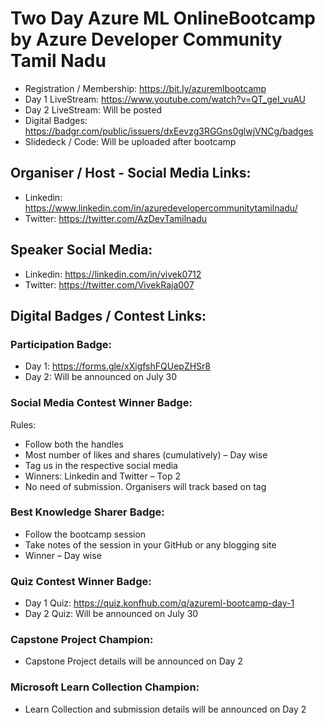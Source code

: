 # Two Day Azure ML OnlineBootcamp by Azure Developer Community Tamil Nadu

- Registration / Membership: https://bit.ly/azuremlbootcamp
- Day 1 LiveStream: https://www.youtube.com/watch?v=QT_geI_vuAU
- Day 2 LiveStream: Will be posted
- Digital Badges: https://badgr.com/public/issuers/dxEevzg3RGGns0glwjVNCg/badges
- Slidedeck / Code: Will be uploaded after bootcamp

## Organiser / Host - Social Media Links:

- Linkedin: https://www.linkedin.com/in/azuredevelopercommunitytamilnadu/
- Twitter: https://twitter.com/AzDevTamilnadu

## Speaker Social Media:
- Linkedin: https://linkedin.com/in/vivek0712
- Twitter: https://twitter.com/VivekRaja007

## Digital Badges / Contest Links:

### Participation Badge: 
- Day 1: https://forms.gle/xXigfshFQUepZHSr8
- Day 2: Will be announced on July 30

### Social Media Contest Winner Badge:

Rules:
- Follow both the handles
- Most number of likes and shares (cumulatively) – Day wise 
- Tag us in the respective social media
- Winners: Linkedin and Twitter – Top 2
- No need of submission. Organisers will track based on tag

### Best Knowledge Sharer Badge:
- Follow the bootcamp session
- Take notes of the session in your GitHub or any blogging site
- Winner – Day wise

### Quiz Contest Winner Badge: 
- Day 1 Quiz: https://quiz.konfhub.com/q/azureml-bootcamp-day-1
- Day 2 Quiz: Will be announced on July 30

### Capstone Project Champion:
- Capstone Project details will be announced on Day 2

### Microsoft Learn Collection Champion:
- Learn Collection and submission details will be announced on Day 2












